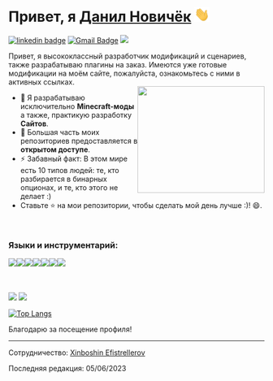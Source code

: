 <h1>Привет, я <a  href="https://github.com/xinboshin/">Данил Новичёк</a> <img  src="https://raw.githubusercontent.com/ABSphreak/ABSphreak/master/gifs/Hi.gif" width="30px"></h1>

[![linkedin badge](https://img.shields.io/badge/xinboshin-30302f?style=flat&logo=linkedin)](https://www.linkedin.com/in/xinboshin)
[![Gmail Badge](https://img.shields.io/badge/admin@xinboshin.org-30302f?style=flat&logo=Gmail&logoColor=red)](mailto:admin@xinboshin.org)
<img src="https://komarev.com/ghpvc/?username=xinboshin&style=plastic" />

Привет, я высококлассный разработчик модификаций и сценариев, также разрабатываю плагины на заказ. Имеются уже готовые модификации на моём сайте, пожалуйста, ознакомьтесь с ними в активных ссылках.<br>
<img align='right' src="http://cdn.lowgif.com/small/9cb12f51dffbaaa6-character-typing-by-vincent-mokuenko-dribbble.gif" width="250" height="210">

- 🌱 Я разрабатываю исключительно **Minecraft-моды** а также, практикую разработку **Сайтов**.
- 💬 Большая часть моих репозиториев предоставляется в **открытом доступе**.
- ⚡ Забавный факт: В этом мире есть 10 типов людей: те, кто разбирается в бинарных опционах, и те, кто этого не делает :)
- Ставьте ⭐ на мои репозитории, чтобы сделать мой день лучше :)! 😄.

<br>

<h3 align="left">Языки и инструментарий:</h3>
<p align="left"> <img src="https://img.icons8.com/color/48/4a90e2/c-programming.png"/><img src="https://img.icons8.com/color/48/4a90e2/c-plus-plus-logo.png"/><img src="https://img.icons8.com/color/48/4a90e2/python--v1.png"/><img src="https://img.icons8.com/color/48/4a90e2/java-coffee-cup-logo--v1.png"/><img src="https://img.icons8.com/color/48/4a90e2/visual-studio-code-2019.png"/><img src="https://img.icons8.com/color/48/4a90e2/git.png"/><img src="https://img.icons8.com/fluent/48/4a90e2/github.png"/> </p>

<br>
<br>

<img src = "https://github-readme-streak-stats.herokuapp.com?user=xinboshin&theme=dark&hide_border=true" width = 500>

<img src = "https://github-readme-stats.vercel.app/api?username=xinboshin&show_icons=true&theme=dark" width = 500>

[![Top Langs](https://github-readme-stats.vercel.app/api/top-langs/?username=xinboshin&theme=dark)](https://github.com/xinboshin/github-readme-stats)

Благодарю за посещение профиля!

---

Сотрудничество: [Xinboshin Efistrellerov](https://github.com/xinboshin)

Последняя редакция: 05/06/2023
